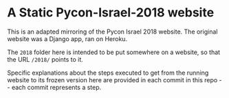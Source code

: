 A Static Pycon-Israel-2018 website
==================================

This is an adapted mirroring of the Pycon Israel 2018
website. The original website was a Django app, ran on
Heroku.

The `2018` folder here is intended to be put somewhere
on a website, so that the URL `/2018/` points to it.

Specific explanations about the steps executed to get
from the running website to its frozen version here
are provided in each commit in this repo -- each commit
represents a step.

